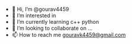 - 👋 Hi, I’m @gourav4459
- 👀 I’m interested in 
- 🌱 I’m currently learning c++ python
- 💞️ I’m looking to collaborate on ...
- 📫 How to reach me gouravk4459@gmail.com

<!---
gourav4459/gourav4459 is a ✨ special ✨ repository because its `README.md` (this file) appears on your GitHub profile.
You can click the Preview link to take a look at your changes.
--->
